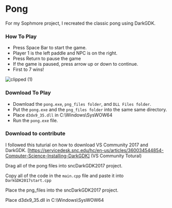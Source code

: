 # Pong
For my Sophmore project, I recreated the classic pong using DarkGDK.

### How To Play
- Press Space Bar to start the game.
- Player 1 is the left paddle and NPC is on the right.
- Press Return to pause the game
- If the game is paused, press arrow up or down to continue.
- First to 7 wins!

![clipped (1)](https://github.com/joel-1080p/pong/assets/156847809/282e0efd-ee9a-453a-bfc3-3af6ec436b2d)

### Download To Play
- Download the `pong.exe`, `png_files folder`, and `DLL Files folder`.
- Put the `pong.exe` and the `png_files folder` into the same same directory.
- Place `d3dx9_35.dll` in C:\Windows\SysWOW64
- Run the `pong.exe` file.


### Download to contribute
I followed this tuturial on how to download VS Community 2017 and DarkGDK.
[https://servicedesk.snc.edu/hc/en-us/articles/360034544854-Computer-Science-Installing-DarkGDK] (VS Community Totural)

Drag all of the pong files into sncDarkGDK2017 project.

Copy all of the code in the `main.cpp` file and paste it into `DarkGDK2017start.cpp`

Place the png_files into the sncDarkGDK2017 project.






Place d3dx9_35.dll in C:\Windows\SysWOW64
